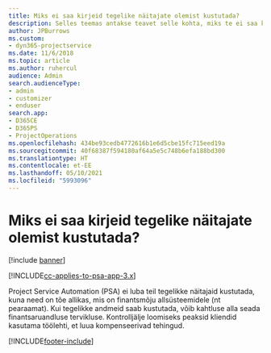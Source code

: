 ```yaml
---
title: Miks ei saa kirjeid tegelike näitajate olemist kustutada?
description: Selles teemas antakse teavet selle kohta, miks te ei saa kirjeid tegelikest olemitest kustutada.
author: JPBurrows
ms.custom:
- dyn365-projectservice
ms.date: 11/6/2018
ms.topic: article
ms.author: ruhercul
audience: Admin
search.audienceType:
- admin
- customizer
- enduser
search.app:
- D365CE
- D365PS
- ProjectOperations
ms.openlocfilehash: 434be93cedb4772616b1e6d5cbe15fc715eed19a
ms.sourcegitcommit: 40f68387f594180af64a5e5c748b6efa188bd300
ms.translationtype: HT
ms.contentlocale: et-EE
ms.lasthandoff: 05/10/2021
ms.locfileid: "5993096"
---
```

# <a name="why-cant-i-delete-records-from-the-actuals-entity"></a>Miks ei saa kirjeid tegelike näitajate olemist kustutada?

[!include [banner](../includes/psa-now-project-operations.md)]

[!INCLUDE[cc-applies-to-psa-app-3.x](../includes/cc-applies-to-psa-app-3x.md)]

Project Service Automation (PSA) ei luba teil tegelikke näitajaid kustutada, kuna need on tõe allikas, mis on finantsmõju allsüsteemidele (nt pearaamat). Kui tegelikke andmeid saab kustutada, võib kahtluse alla seada finantsaruandluse tervikluse. Kontrolljälje loomiseks peaksid kliendid kasutama töölehti, et luua kompenseerivad tehingud.



[!INCLUDE[footer-include](../includes/footer-banner.md)]